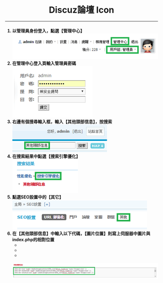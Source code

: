# **<center>Discuz論壇 Icon**

---

<ol><h4>
  <li>以管理員身份登入，點選【管理中心】
  <br><img src='../img/app_part1/part1_1.png'>
  <li>在管理中心登入頁輸入管理員密碼
  <br><img src='../img/app_part1/part1_2.png'>
  <li>右邊有個搜尋輸入框，輸入【其他頭部信息】，按搜索
  <br><img src='../img/app_part1/part1_3.png'>
  <li>在搜索結果中點選【搜索引擎優化】
  <br><img src='../img/app_part1/part1_4.png'>
  <li>點選SEO設置中的【其它】
  <br><img src='../img/app_part1/part1_5.png'>
  <li>在【其他頭部信息】中輸入以下代碼，【圖片位置】則寫上伺服器中圖片與index.php的相對位置 
    <ul>
      <li><link rel="icon" href="圖片位置" type="image/x-icon" />
      <li><link rel="bookmark" href="圖片位置" type="image/x-icon" />
      <li><link rel="shortcut icon" href="圖片位置" type="image/x-icon" />
    </ul>
  <br><img src='../img/app_part1/part1_6.png'>
</h4></ol>




